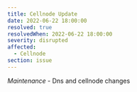 ```yaml
---
title: Cellnode Update
date: 2022-06-22 18:00:00
resolved: true
resolvedWhen: 2022-06-22 18:00:00
severity: disrupted
affected:
  - Cellnode
section: issue
---
```


*Maintenance* - Dns and cellnode changes